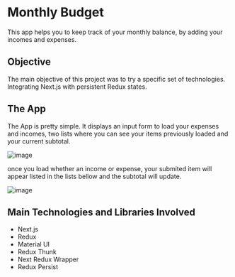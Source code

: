 # Monthly Budget

This app helps you to keep track of your monthly balance, by adding your incomes and expenses.

## Objective
The main objective of this project was to try a specific set of technologies. Integrating Next.js with persistent Redux states.

## The App
The App is pretty simple. It displays an input form to load your expenses and incomes, two lists where you can see your items previously loaded and your current subtotal.

![image](https://user-images.githubusercontent.com/82246120/151381917-3e67dec1-8fcb-4b9e-bc31-d63344e3d865.png)

once you load whether an income or expense, your submited item will appear listed in the lists bellow and the subtotal will update. 

![image](https://user-images.githubusercontent.com/82246120/151382382-cf87f8d3-dd2a-4ad3-9cbc-3d3e22df4489.png)

## Main Technologies and Libraries Involved
- Next.js
- Redux
- Material UI
- Redux Thunk
- Next Redux Wrapper
- Redux Persist
